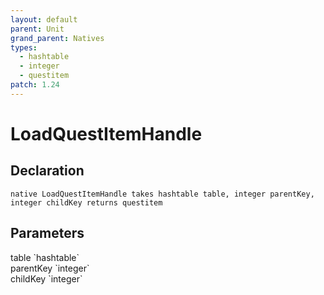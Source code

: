 ```yaml
---
layout: default
parent: Unit
grand_parent: Natives
types:
  - hashtable
  - integer
  - questitem
patch: 1.24
---
```


# LoadQuestItemHandle

## Declaration

```
native LoadQuestItemHandle takes hashtable table, integer parentKey, integer childKey returns questitem
```

## Parameters
<dl>
  <dt>table `hashtable`</dt>
  <dd></dd>

  <dt>parentKey `integer`</dt>
  <dd></dd>

  <dt>childKey `integer`</dt>
  <dd></dd>
</dl>